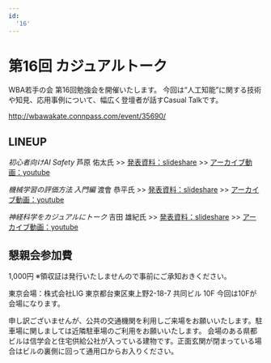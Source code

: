 ```yaml
---
id:
  '16'
---
```


# 第16回 カジュアルトーク

WBA若手の会 第16回勉強会を開催いたします。
今回は“人工知能”に関する技術や知見、応用事例について、幅広く登壇者が話すCasual Talkです。

http://wbawakate.connpass.com/event/35690/

## LINEUP

_初心者向けAI Safety_
芦原 佑太氏
&gt;&gt; [発表資料：slideshare](http://www.slideshare.net/yutaashihara3/casual-taaaalk-july21th2016)
&gt;&gt; [アーカイブ動画：youtube](https://www.youtube.com/watch?v=gQ6Nhc7Lu3g)

_機械学習の評価方法 入門編_
渡會 恭平氏
&gt;&gt; [発表資料：slideshare](https://speakerdeck.com/wararaki/ji-jie-xue-xi-falseping-jia-fang-fa-ru-men-bian)
&gt;&gt; [アーカイブ動画：youtube](https://www.youtube.com/watch?v=QeI3LAkE9S4)

_神経科学をカジュアルにトーク_
吉田 雄紀氏
&gt;&gt; [発表資料：slideshare](http://www.slideshare.net/YukiYoshida11/ss-64640293)
&gt;&gt; [アーカイブ動画：youtube](https://www.youtube.com/watch?v=E-k-6vdkPCY)

 
## 懇親会参加費
1,000円
※領収証は発行いたしませんので事前にご承知おきください。

東京会場：株式会社LIG 東京都台東区東上野2-18-7 共同ビル 10F 今回は10Fが会場になります。

申し訳ございませんが、公共の交通機関を利用しご来場をお願いいたします。駐車場に関しましては近隣駐車場のご利用をお願いいたします。
会場のある県都ビルは信学会と住宅供給公社が入っている建物です。正面玄関が閉まっている場合はビルの裏側に回って通用口からお入りください。